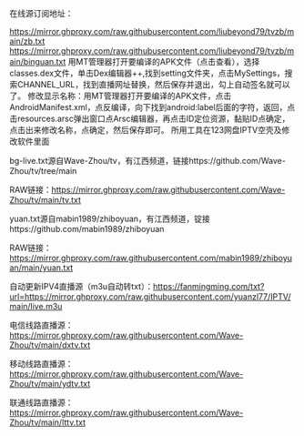 在线源订阅地址：

https://mirror.ghproxy.com/raw.githubusercontent.com/liubeyond79/tvzb/main/zb.txt
https://mirror.ghproxy.com/raw.githubusercontent.com/liubeyond79/tvzb/main/binguan.txt
用MT管理器打开要编译的APK文件（点击查看），选择classes.dex文件，单击Dex编辑器++,找到setting文件夹，点击MySettings，搜索CHANNEL_URL，找到直播网址替换，然后保存并退出，勾上自动签名就可以了。
修改显示名称：用MT管理器打开要编译的APK文件，点击AndroidManifest.xml，点反编译，向下找到android:label后面的字符，返回，点击resources.arsc弹出窗口点Arsc编辑器，再点击ID定位资源，黏贴ID点确定，点击出来修改名称，点确定，然后保存即可。
所用工具在123网盘IPTV空壳及修改软件里面

bg-live.txt源自Wave-Zhou/tv，有江西频道，链接https://github.com/Wave-Zhou/tv/tree/main

RAW链接：https://mirror.ghproxy.com/raw.githubusercontent.com/Wave-Zhou/tv/main/tv.txt

yuan.txt源自mabin1989/zhiboyuan，有江西频道，锭接https://github.com/mabin1989/zhiboyuan

RAW链接：https://mirror.ghproxy.com/raw.githubusercontent.com/mabin1989/zhiboyuan/main/yuan.txt

自动更新IPV4直播源（m3u自动转txt）：https://fanmingming.com/txt?url=https://mirror.ghproxy.com/raw.githubusercontent.com/yuanzl77/IPTV/main/live.m3u

电信线路直播源：https://mirror.ghproxy.com/raw.githubusercontent.com/Wave-Zhou/tv/main/dxtv.txt

移动线路直播源：https://mirror.ghproxy.com/raw.githubusercontent.com/Wave-Zhou/tv/main/ydtv.txt

联通线路直播源：https://mirror.ghproxy.com/raw.githubusercontent.com/Wave-Zhou/tv/main/lttv.txt
